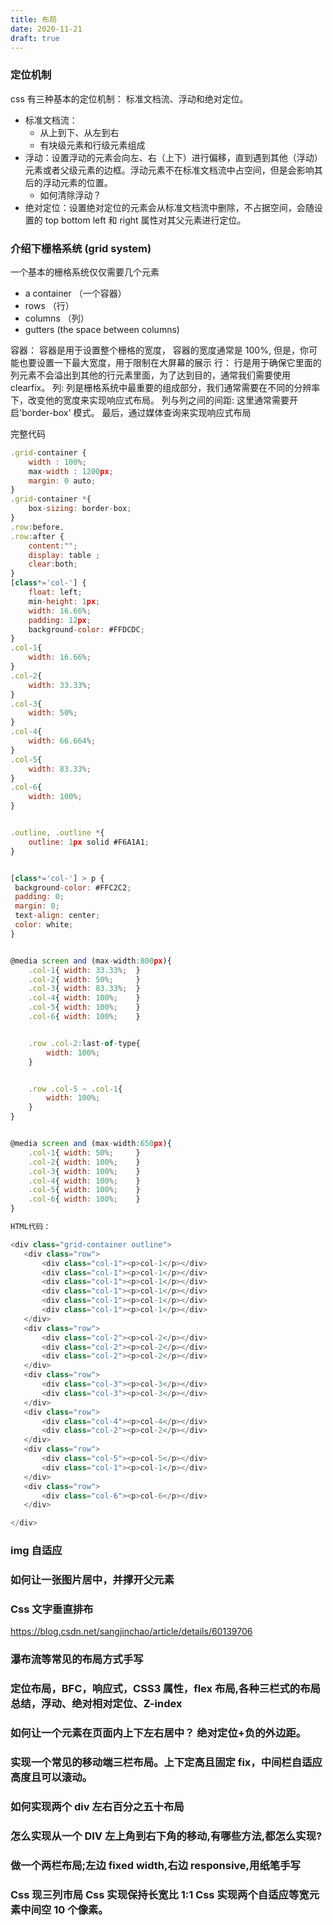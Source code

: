 ```yaml
---
title: 布局
date: 2020-11-21
draft: true
---
```


### 定位机制

css 有三种基本的定位机制： 标准文档流、浮动和绝对定位。

- 标准文档流：
  - 从上到下、从左到右
  - 有块级元素和行级元素组成
- 浮动：设置浮动的元素会向左、右（上下）进行偏移，直到遇到其他（浮动）元素或者父级元素的边框。浮动元素不在标准文档流中占空间，但是会影响其后的浮动元素的位置。
  - 如何清除浮动？
- 绝对定位：设置绝对定位的元素会从标准文档流中删除，不占据空间，会随设置的 top bottom left 和 right 属性对其父元素进行定位。

### 介绍下栅格系统 (grid system)

一个基本的栅格系统仅仅需要几个元素

- a container （一个容器）
- rows （行）
- columns （列）
- gutters (the space between columns)

容器：
容器是用于设置整个栅格的宽度， 容器的宽度通常是 100%, 但是，你可能也要设置一下最大宽度，用于限制在大屏幕的展示
行：
行是用于确保它里面的列元素不会溢出到其他的行元素里面，为了达到目的，通常我们需要使用 clearfix。
列:
列是栅格系统中最重要的组成部分，我们通常需要在不同的分辨率下，改变他的宽度来实现响应式布局。
列与列之间的间距:
这里通常需要开启'border-box' 模式。
最后，通过媒体查询来实现响应式布局

完整代码

```js
.grid-container {
    width : 100%;
    max-width : 1200px;
    margin: 0 auto;
}
.grid-container *{
    box-sizing: border-box;
}
.row:before,
.row:after {
    content:"";
    display: table ;
    clear:both;
}
[class*='col-'] {
    float: left;
    min-height: 1px;
    width: 16.66%;
    padding: 12px;
    background-color: #FFDCDC;
}
.col-1{
    width: 16.66%;
}
.col-2{
    width: 33.33%;
}
.col-3{
    width: 50%;
}
.col-4{
    width: 66.664%;
}
.col-5{
    width: 83.33%;
}
.col-6{
    width: 100%;
}


.outline, .outline *{
    outline: 1px solid #F6A1A1;
}


[class*='col-'] > p {
 background-color: #FFC2C2;
 padding: 0;
 margin: 0;
 text-align: center;
 color: white;
}


@media screen and (max-width:800px){
    .col-1{ width: 33.33%;  }
    .col-2{ width: 50%;     }
    .col-3{ width: 83.33%;  }
    .col-4{ width: 100%;    }
    .col-5{ width: 100%;    }
    .col-6{ width: 100%;    }


    .row .col-2:last-of-type{
        width: 100%;
    }


    .row .col-5 ~ .col-1{
        width: 100%;
    }
}


@media screen and (max-width:650px){
    .col-1{ width: 50%;     }
    .col-2{ width: 100%;    }
    .col-3{ width: 100%;    }
    .col-4{ width: 100%;    }
    .col-5{ width: 100%;    }
    .col-6{ width: 100%;    }
}

HTML代码：

<div class="grid-container outline">
   <div class="row">
       <div class="col-1"><p>col-1</p></div>
       <div class="col-1"><p>col-1</p></div>
       <div class="col-1"><p>col-1</p></div>
       <div class="col-1"><p>col-1</p></div>
       <div class="col-1"><p>col-1</p></div>
       <div class="col-1"><p>col-1</p></div>
   </div>
   <div class="row">
       <div class="col-2"><p>col-2</p></div>
       <div class="col-2"><p>col-2</p></div>
       <div class="col-2"><p>col-2</p></div>
   </div>
   <div class="row">
       <div class="col-3"><p>col-3</p></div>
       <div class="col-3"><p>col-3</p></div>
   </div>
   <div class="row">
       <div class="col-4"><p>col-4</p></div>
       <div class="col-2"><p>col-2</p></div>
   </div>
   <div class="row">
       <div class="col-5"><p>col-5</p></div>
       <div class="col-1"><p>col-1</p></div>
   </div>
   <div class="row">
       <div class="col-6"><p>col-6</p></div>
   </div>

</div>
```

### img 自适应

### 如何让一张图片居中，并撑开父元素

### Css 文字垂直排布

https://blog.csdn.net/sangjinchao/article/details/60139706

### 瀑布流等常见的布局方式手写

### 定位布局，BFC，响应式，CSS3 属性，flex 布局,各种三栏式的布局总结，浮动、绝对相对定位、Z-index

### 如何让一个元素在页面内上下左右居中？ 绝对定位+负的外边距。

### 实现一个常见的移动端三栏布局。上下定高且固定 fix，中间栏自适应高度且可以滚动。

### 如何实现两个 div 左右百分之五十布局

### 怎么实现从一个 DIV 左上角到右下角的移动,有哪些方法,都怎么实现?

### 做一个两栏布局;左边 fixed width,右边 responsive,用纸笔手写

### Css 现三列市局 Css 实现保持长宽比 1:1 Css 实现两个自适应等宽元素中间空 10 个像素。
